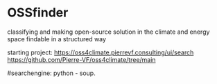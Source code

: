 # OSSfinder
classifying and making open-source solution in the climate and energy space findable in a structured way 

starting project: https://oss4climate.pierrevf.consulting/ui/search
https://github.com/Pierre-VF/oss4climate/tree/main


#searchengine: 
python - soup.
